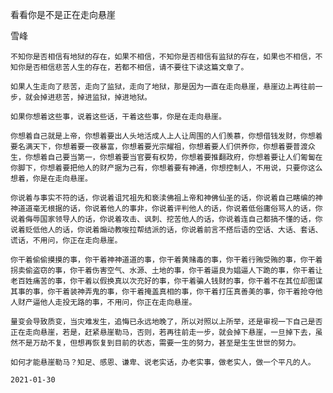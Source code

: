 看看你是不是正在走向悬崖

雪峰


    不知你是否相信有地狱的存在，如果不相信，不知你是否相信有监狱的存在，如果也不相信，不知你是否相信悲苦人生的存在，若都不相信，请不要往下读这篇文章了。

    如果人生走向了悲苦，走向了监狱，走向了地狱，那是因为一直在走向悬崖，悬崖边上再往前一步，就会掉进悲苦，掉进监狱，掉进地狱。

    如果你想着这些事，说着这些话，干着这些事，你是在走向悬崖。

    你想着自己就是上帝，你想着要出人头地活成人上人让周围的人们羡慕，你想借钱发财，你想着要名满天下，你想着要一夜暴富，你想着要光宗耀祖，你想着要人们供养你，你想着要普渡众生，你想着自己要当第一，你想着要当官要有权势，你想着要推翻政府，你想着要让人们匍匐在你脚下，你想着要把他人的财产据为己有，你想着要有神通，你想控制人，不用说，只要你这么想着，你是在走向悬崖。

    你说着与事实不符的话，你说着诅咒祖先和亵渎佛祖上帝和神佛仙圣的话，你说着自己瞎编的神神道道毫无根据的话，你说着他人的事非，你说着评判他人的话，你说着低俗庸俗骂人的话，你说着侮辱国家领导人的话，你说着攻击、讽刺、挖苦他人的话，你说着连自己都搞不懂的话，你说着贬低他人的话，你说着煽动教唆拉帮结派的话，你说着前言不搭后语的空话、大话、套话、谎话，不用问，你正在走向悬崖。

    你干着偷偷摸摸的事，你干着神神道道的事，你干着黄赌毒的事，你干着行贿受贿的事，你干着拐卖偷盗窃的事，你干着伤害空气、水源、土地的事，你干着逼良为娼逼人下跪的事，你干着让老百姓痛苦的事，你干着以假换真以次充好的事，你干着骗人钱财的事，你干着不在其位却图谋其事的事，你干着装神弄鬼的事，你干着掩盖真相的事，你干着打压真善美的事，你干着抢夺他人财产逼他人走投无路的事，不用问，你正在走向悬崖。

    量变会导致质变，当灾难发生，追悔已永远地晚了，所以对照以上所举，还是审视一下自己是否正在走向悬崖，若是，赶紧悬崖勒马，否则，若再往前走一步，就会掉下悬崖，一旦掉下去，虽然不是万劫不复，但想再恢复到目前的状态，需要一生的努力，甚至是生生世世的努力。

    如何才能悬崖勒马？知足、感恩、谦卑、说老实话，办老实事，做老实人，做一个平凡的人。

    2021-01-30



